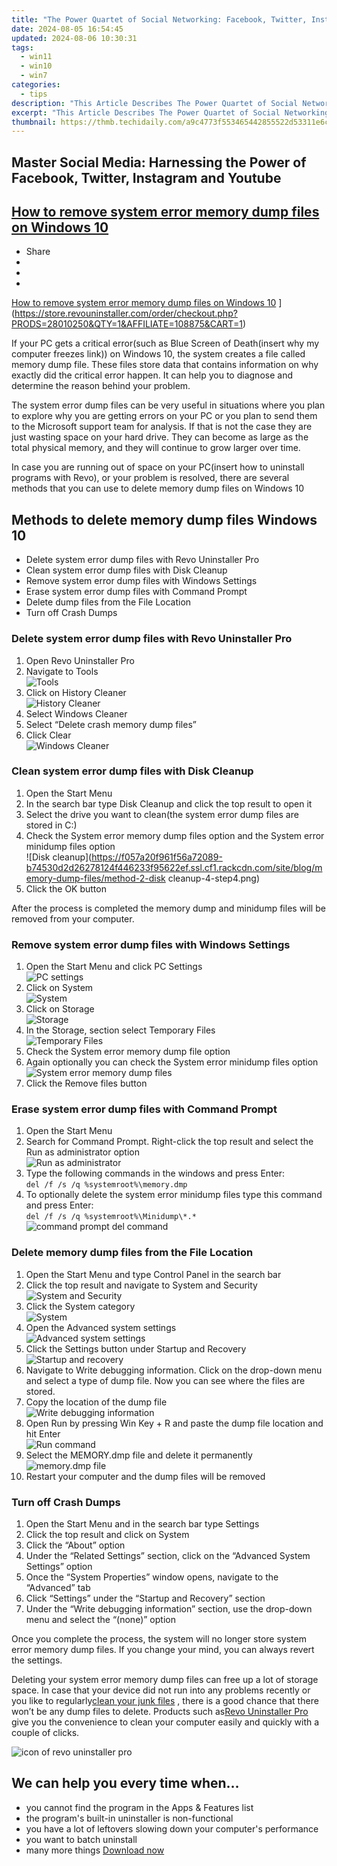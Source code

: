 ```yaml
---
title: "The Power Quartet of Social Networking: Facebook, Twitter, Instagram & YouTube"
date: 2024-08-05 16:54:45
updated: 2024-08-06 10:30:31
tags:
  - win11
  - win10
  - win7
categories:
  - tips
description: "This Article Describes The Power Quartet of Social Networking: Facebook, Twitter, Instagram & YouTube"
excerpt: "This Article Describes The Power Quartet of Social Networking: Facebook, Twitter, Instagram & YouTube"
thumbnail: https://thmb.techidaily.com/a9c4773f553465442855522d53311e6c839ae2e2683158738f923e4b38285f41.jpg
---
```


## Master Social Media: Harnessing the Power of Facebook, Twitter, Instagram and Youtube

## [How to remove system error memory dump files on Windows 10](https://store.revouninstaller.com/order/checkout.php?PRODS=28010250&QTY=1&AFFILIATE=108875&CART=1)

* Share
* [](http://www.facebook.com/share.php?u=https://www.revouninstaller.com/blog/how-to-delete-memory-dump-files-on-windows-10/&title=How+to+remove+system+error+memory+dump+files+on+Windows+10)
* [](https://twitter.com/intent/tweet?text=How+to+remove+system+error+memory+dump+files+on+Windows+10&url=https://www.revouninstaller.com/blog/how-to-delete-memory-dump-files-on-windows-10/ "Click to share on Twitter")
* [](https://store.revouninstaller.com/order/checkout.php?PRODS=28010250&QTY=1&AFFILIATE=108875&CART=1)

[How to remove system error memory dump files on Windows 10](https://f057a20f961f56a72089-b74530d2d26278124f446233f95622ef.ssl.cf1.rackcdn.com/site/blog/memory-dump-files/how-to-remove-memory-dump-files.jpg) ](https://store.revouninstaller.com/order/checkout.php?PRODS=28010250&QTY=1&AFFILIATE=108875&CART=1)

 If your PC gets a critical error(such as Blue Screen of Death(insert why my computer freezes link)) on Windows 10, the system creates a file called memory dump file. These files store data that contains information on why exactly did the critical error happen. It can help you to diagnose and determine the reason behind your problem.

 The system error dump files can be very useful in situations where you plan to explore why you are getting errors on your PC or you plan to send them to the Microsoft support team for analysis. If that is not the case they are just wasting space on your hard drive. They can become as large as the total physical memory, and they will continue to grow larger over time.

 In case you are running out of space on your PC(insert how to uninstall programs with Revo), or your problem is resolved, there are several methods that you can use to delete memory dump files on Windows 10

## Methods to delete memory dump files Windows 10

* Delete system error dump files with Revo Uninstaller Pro
* Clean system error dump files with Disk Cleanup
* Remove system error dump files with Windows Settings
* Erase system error dump files with Command Prompt
* Delete dump files from the File Location
* Turn off Crash Dumps

### Delete system error dump files with Revo Uninstaller Pro

1. Open Revo Uninstaller Pro
2. Navigate to Tools  
![Tools](https://f057a20f961f56a72089-b74530d2d26278124f446233f95622ef.ssl.cf1.rackcdn.com/site/screens/tools.png)
3. Click on History Cleaner  
![History Cleaner](https://f057a20f961f56a72089-b74530d2d26278124f446233f95622ef.ssl.cf1.rackcdn.com/site/screens/history-cleaner.png)
4. Select Windows Cleaner
5. Select “Delete crash memory dump files”
6. Click Clear  
![Windows Cleaner](https://f057a20f961f56a72089-b74530d2d26278124f446233f95622ef.ssl.cf1.rackcdn.com/site/screens/windows-cleaner-delete-crash-memory-dump-files.png)

### Clean system error dump files with Disk Cleanup

1. Open the Start Menu
2. In the search bar type Disk Cleanup and click the top result to open it
3. Select the drive you want to clean(the system error dump files are stored in C:)
4. Check the System error memory dump files option and the System error minidump files option  
![Disk cleanup](<https://f057a20f961f56a72089-b74530d2d26278124f446233f95622ef.ssl.cf1.rackcdn.com/site/blog/memory-dump-files/method-2-disk> cleanup-4-step4.png)
5. Click the OK button

 After the process is completed the memory dump and minidump files will be removed from your computer.

### Remove system error dump files with Windows Settings

1. Open the Start Menu and click PC Settings  
![PC settings](https://f057a20f961f56a72089-b74530d2d26278124f446233f95622ef.ssl.cf1.rackcdn.com/site/blog/memory-dump-files/method-3-step1.png)
2. Click on System  
![System](https://f057a20f961f56a72089-b74530d2d26278124f446233f95622ef.ssl.cf1.rackcdn.com/site/blog/memory-dump-files/method-3-step2.png)
3. Click on Storage  
![Storage](https://f057a20f961f56a72089-b74530d2d26278124f446233f95622ef.ssl.cf1.rackcdn.com/site/blog/memory-dump-files/method-3-step3.jpg)
4. In the Storage, section select Temporary Files  
![Temporary Files](https://f057a20f961f56a72089-b74530d2d26278124f446233f95622ef.ssl.cf1.rackcdn.com/site/blog/memory-dump-files/method-3-step4.jpg)
5. Check the System error memory dump file option
6. Again optionally you can check the System error minidump files option  
![System error memory dump files](https://f057a20f961f56a72089-b74530d2d26278124f446233f95622ef.ssl.cf1.rackcdn.com/site/blog/memory-dump-files/method-3-step5,6.png)
7. Click the Remove files button

### Erase system error dump files with Command Prompt

1. Open the Start Menu
2. Search for Command Prompt. Right-click the top result and select the Run as administrator option  
![Run as administrator](https://f057a20f961f56a72089-b74530d2d26278124f446233f95622ef.ssl.cf1.rackcdn.com/site/blog/memory-dump-files/method-4-command-prompt-step1,2.png)
3. Type the following commands in the windows and press Enter:  
`del /f /s /q %systemroot%\memory.dmp`
4. To optionally delete the system error minidump files type this command and press Enter:  
`del /f /s /q %systemroot%\Minidump\*.*`  
![command prompt del command](https://f057a20f961f56a72089-b74530d2d26278124f446233f95622ef.ssl.cf1.rackcdn.com/site/blog/memory-dump-files/method-4-command-prompt-step3,4.png)

### Delete memory dump files from the File Location

1. Open the Start Menu and type Control Panel in the search bar
2. Click the top result and navigate to System and Security  
![System and Security](https://f057a20f961f56a72089-b74530d2d26278124f446233f95622ef.ssl.cf1.rackcdn.com/site/blog/memory-dump-files/method-5-step2.png)
3. Click the System category  
![System](https://f057a20f961f56a72089-b74530d2d26278124f446233f95622ef.ssl.cf1.rackcdn.com/site/blog/memory-dump-files/method-5-step3.png)
4. Open the Advanced system settings  
![Advanced system settings](https://f057a20f961f56a72089-b74530d2d26278124f446233f95622ef.ssl.cf1.rackcdn.com/site/blog/memory-dump-files/method-5-step4.png)
5. Click the Settings button under Startup and Recovery  
![Startup and recovery](https://f057a20f961f56a72089-b74530d2d26278124f446233f95622ef.ssl.cf1.rackcdn.com/site/blog/memory-dump-files/method-5-step5.png)
6. Navigate to Write debugging information. Click on the drop-down menu and select a type of dump file. Now you can see where the files are stored.
7. Copy the location of the dump file  
![Write debugging information](https://f057a20f961f56a72089-b74530d2d26278124f446233f95622ef.ssl.cf1.rackcdn.com/site/blog/memory-dump-files/method-5-step6.png)
8. Open Run by pressing Win Key + R and paste the dump file location and hit Enter  
![Run command](https://f057a20f961f56a72089-b74530d2d26278124f446233f95622ef.ssl.cf1.rackcdn.com/site/blog/memory-dump-files/method-5-step7.png)
9. Select the MEMORY.dmp file and delete it permanently  
![memory.dmp file](https://f057a20f961f56a72089-b74530d2d26278124f446233f95622ef.ssl.cf1.rackcdn.com/site/blog/memory-dump-files/method-5-step8.png)
10. Restart your computer and the dump files will be removed

### Turn off Crash Dumps

1. Open the Start Menu and in the search bar type Settings
2. Click the top result and click on System
3. Click the “About” option
4. Under the “Related Settings” section, click on the “Advanced System Settings” option
5. Once the “System Properties” window opens, navigate to the “Advanced” tab
6. Click “Settings” under the “Startup and Recovery” section
7. Under the “Write debugging information” section, use the drop-down menu and select the “(none)” option

 Once you complete the process, the system will no longer store system error memory dump files. If you change your mind, you can always revert the settings.

 Deleting your system error memory dump files can free up a lot of storage space. In case that your device did not run into any problems recently or you like to regularly[clean your junk files](https://store.revouninstaller.com/order/checkout.php?PRODS=28010250&QTY=1&AFFILIATE=108875&CART=1) , there is a good chance that there won’t be any dump files to delete. Products such as[Revo Uninstaller Pro](https://store.revouninstaller.com/order/checkout.php?PRODS=28010250&QTY=1&AFFILIATE=108875&CART=1) give you the convenience to clean your computer easily and quickly with a couple of clicks.

![icon of revo uninstaller pro](https://f057a20f961f56a72089-b74530d2d26278124f446233f95622ef.ssl.cf1.rackcdn.com/site/icons/rup5-64.png)

## We can help you every time when…

* you cannot find the program in the Apps & Features list
* the program's built-in uninstaller is non-functional
* you have a lot of leftovers slowing down your computer's performance
* you want to batch uninstall
* many more things
[Download now](https://store.revouninstaller.com/order/checkout.php?PRODS=28010250&QTY=1&AFFILIATE=108875&CART=1)

<ins class="adsbygoogle"
     style="display:block"
     data-ad-format="autorelaxed"
     data-ad-client="ca-pub-7571918770474297"
     data-ad-slot="1223367746"></ins>



<ins class="adsbygoogle"
     style="display:block"
     data-ad-client="ca-pub-7571918770474297"
     data-ad-slot="8358498916"
     data-ad-format="auto"
     data-full-width-responsive="true"></ins>

